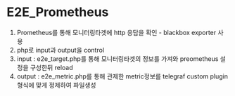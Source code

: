 # E2E_Prometheus

1. Prometheus를 통해 모니터링타겟에 http 응답을 확인 - blackbox exporter 사용
2. php로 input과 output을 control
3. input : e2e_target.php를 통해 모니터링타겟의 정보를 가져와 preometheus 설정을 구성한뒤 reload
4. output : e2e_metric.php를 통해 관제한 metric정보를 telegraf custom plugin 형식에 맞게 정제하여 파일생성
